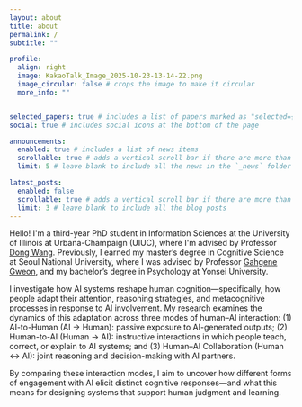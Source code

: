 ```yaml
---
layout: about
title: about
permalink: /
subtitle: ""

profile:
  align: right
  image: KakaoTalk_Image_2025-10-23-13-14-22.png
  image_circular: false # crops the image to make it circular
  more_info: ""


selected_papers: true # includes a list of papers marked as "selected={true}"
social: true # includes social icons at the bottom of the page

announcements:
  enabled: true # includes a list of news items
  scrollable: true # adds a vertical scroll bar if there are more than 3 news items
  limit: 5 # leave blank to include all the news in the `_news` folder

latest_posts:
  enabled: false
  scrollable: true # adds a vertical scroll bar if there are more than 3 new posts items
  limit: 3 # leave blank to include all the blog posts
---
```


Hello! I'm a third-year PhD student in Information Sciences at the University of Illinois at Urbana-Champaign (UIUC), where I'm advised by Professor 
[Dong Wang](https://ischool.illinois.edu/people/dong-wang). Previously, I earned my master’s degree in Cognitive Science at Seoul National University, where I was advised by Professor [Gahgene Gweon](https://convergence.snu.ac.kr/en/snu__professor/gweon_gahgene/), and my bachelor’s degree in Psychology at Yonsei University. 


I investigate how AI systems reshape human cognition—specifically, how people adapt their attention, reasoning strategies, and metacognitive processes in response to AI involvement. My research examines the dynamics of this adaptation across three modes of human–AI interaction: (1) AI-to-Human (AI → Human): passive exposure to AI-generated outputs; (2) Human-to-AI (Human → AI): instructive interactions in which people teach, correct, or explain to AI systems; and (3) Human–AI Collaboration (Human ↔ AI): joint reasoning and decision-making with AI partners.


By comparing these interaction modes, I aim to uncover how different forms of engagement with AI elicit distinct cognitive responses—and what this means for designing systems that support human judgment and learning.

